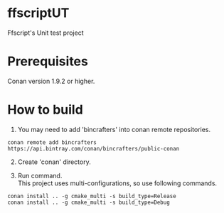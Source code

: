 # ffscriptUT
Ffscript's Unit test project

# Prerequisites
Conan version 1.9.2 or higher.

# How to build

1. You may need to add 'bincrafters' into conan remote repositories.  
```
conan remote add bincrafters https://api.bintray.com/conan/bincrafters/public-conan
```
2. Create 'conan' directory.  

3. Run command.  
This project uses multi-configurations, so use following commands.
```
conan install .. -g cmake_multi -s build_type=Release
conan install .. -g cmake_multi -s build_type=Debug
```